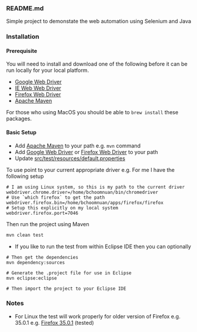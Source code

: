 ### README.md

Simple project to demonstate the web automation using Selenium and Java

### Installation

#### Prerequisite

You will need to install and download one of the following before it can be run locally
for your local platform.

- [Google Web Driver](https://sites.google.com/a/chromium.org/chromedriver/downloads)
- [IE Web Web Driver](http://selenium-release.storage.googleapis.com/index.html)
- [Firefox Web Driver](https://github.com/SeleniumHQ/selenium/wiki/FirefoxDriver)
- [Apache Maven](https://maven.apache.org/)

For those who using MacOS you should be able to `brew install` these packages.

#### Basic Setup

- Add [Apache Maven][] to your path e.g. `mvn` command
- Add [Google Web Driver][] or [Firefox Web Driver][] to your path
- Update [src/test/resources/default.properties](src/test/resources/default.properties)

To use point to your current appropriate driver e.g.
For me I have the following setup

```properties
# I am using Linux system, so this is my path to the current driver
webdriver.chrome.driver=/home/bchoomnuan/bin/chromedriver
# Use `which firefox` to get the path
webdriver.firefox.bin=/home/bchoomnuan/apps/firefox/firefox
# Setup this explicitly on my local system
webdriver.firefox.port=7046
```

Then run the project using Maven

```sh
mvn clean test
```

- If you like to run the test from within Eclipse IDE then you can optionally

```
# Then get the dependencies
mvn dependency:sources

# Generate the .project file for use in Eclipse
mvn eclipse:eclipse

# Then import the project to your Eclipse IDE
```

### Notes

* For Linux the test will work properly for older version of Firefox e.g. 35.0.1 e.g. [Firefox 35.0.1][] (tested)

[Google Web Driver]: https://sites.google.com/a/chromium.org/chromedriver/downloads
[IE Web Web Driver]: http://selenium-release.storage.googleapis.com/index.html
[Firefox Web Driver]: https://github.com/SeleniumHQ/selenium/wiki/FirefoxDriver
[Apache Maven]: https://maven.apache.org/
[Firefox 35.0.1]: https://ftp.mozilla.org/pub/firefox/releases/35.0.1/linux-x86_64/en-US/
